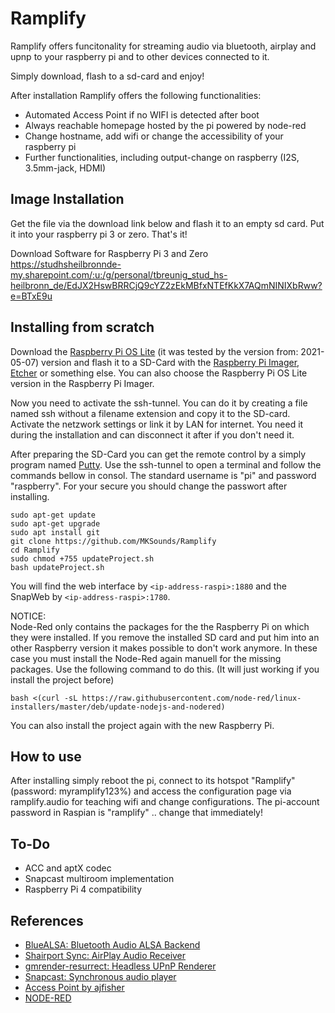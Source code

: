 # Ramplify

Ramplify offers funcitonality for streaming audio via bluetooth, airplay and upnp to your raspberry pi and to other devices connected to it.

Simply download, flash to a sd-card and enjoy!

After installation Ramplify offers the following functionalities:
- Automated Access Point if no WIFI is detected after boot
- Always reachable homepage hosted by the pi powered by node-red
- Change hostname, add wifi or change the accessibility of your raspberry pi
- Further functionalities, including output-change on raspberry (I2S, 3.5mm-jack, HDMI)

## Image Installation

Get the file via the download link below and flash it to an empty sd card. Put it into your raspberry pi 3 or zero. That's it!

Download Software for Raspberry Pi 3 and Zero                                                           
https://studhsheilbronnde-my.sharepoint.com/:u:/g/personal/tbreunig_stud_hs-heilbronn_de/EdJX2HswBRRCjQ9cYZ2zEkMBfxNTEfKkX7AQmNINIXbRww?e=BTxE9u

## Installing from scratch
Download the [Raspberry Pi OS Lite](https://www.raspberrypi.org/software/operating-systems/) (it was tested by the version from: 2021-05-07) version and flash it to a SD-Card with the [Raspberry Pi Imager](https://www.raspberrypi.org/software/), [Etcher](https://www.balena.io/etcher/) or something else. You can also choose the Raspberry Pi OS Lite version in the Raspberry Pi Imager.

Now you need to activate the ssh-tunnel. You can do it by creating a file named ssh without a filename extension and copy it to the SD-card.
Activate the netzwork settings or link it by LAN for internet. You need it during the installation and can disconnect it after if you don't need it.

After preparing the SD-Card you can get the remote control by a simply program named [Putty](https://www.putty.org/). Use the ssh-tunnel to open a terminal and follow the commands bellow in consol. The standard username is "pi" and password "raspberry". For your secure you should change the passwort after installing.

```bashscript
sudo apt-get update
sudo apt-get upgrade
sudo apt install git
git clone https://github.com/MKSounds/Ramplify
cd Ramplify
sudo chmod +755 updateProject.sh
bash updateProject.sh
```

You will find the web interface by ```<ip-address-raspi>:1880``` and the SnapWeb by ```<ip-address-raspi>:1780```.

NOTICE:<br/>
Node-Red only contains the packages for the the Raspberry Pi on which they were installed. If you remove the installed SD card and put him into an other Raspberry version it makes possible to don't work anymore. In these case you must install the Node-Red again manuell for the missing packages. Use the following command to do this. (It will just working if you install the project before)

```bash <(curl -sL https://raw.githubusercontent.com/node-red/linux-installers/master/deb/update-nodejs-and-nodered)```

You can also install the project again with the new Raspberry Pi.

## How to use

After installing simply reboot the pi, connect to its hotspot "Ramplify" (password: myramplify123%) and access the configuration page via ramplify.audio for teaching wifi and change configurations. The pi-account password in Raspian is "ramplify" .. change that immediately!

## To-Do
- ACC and aptX codec
- Snapcast multiroom implementation
- Raspberry Pi 4 compatibility

## References

- [BlueALSA: Bluetooth Audio ALSA Backend](https://github.com/Arkq/bluez-alsa)
- [Shairport Sync: AirPlay Audio Receiver](https://github.com/mikebrady/shairport-sync)
- [gmrender-resurrect: Headless UPnP Renderer](http://github.com/hzeller/gmrender-resurrect)
- [Snapcast: Synchronous audio player](https://github.com/badaix/snapcast)
- [Access Point by ajfisher](https://gist.github.com/ajfisher/a84889e64565d7a74888)
- [NODE-RED](https://nodered.org/)
